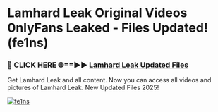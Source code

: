 # Lamhard Leak Original Videos 0nlyFans Leaked - Files Updated! (fe1ns)

<h3>🔴 CLICK HERE 🌐==►► <a href="https://tinyurl.com/4seja8ks" rel="nofollow">Lamhard Leak Updated Files</a></h3>

Get Lamhard Leak and all content. Now you can access all videos and pictures of Lamhard Leak. New Updated Files 2025!

[![fe1ns](https://i.imgur.com/EWjZXRe.gif)](https://tinyurl.com/4seja8ks)
